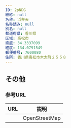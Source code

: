 ```yaml
---
ID: 2pNDG
総称: null
名称: 浜弁天
名称読み: null
別名: null
都道府県: 香川県
区域: 高松市
緯度: 34.3337099
経度: 134.0791549
郵便番号: 7600080
住所: 香川県高松市木太町２５５８
---
```


## その他

### 参考URL

| URL | 説明          |
| --- | ------------- |
|     | OpenStreetMap |
